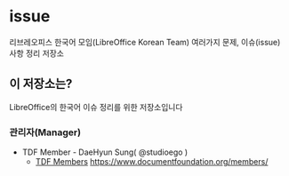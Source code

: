 # issue
리브레오피스 한국어 모임(LibreOffice Korean Team) 여러가지 문제, 이슈(issue) 사항 정리 저장소 

## 이 저장소는?
LibreOffice의 한국어 이슈 정리를 위한 저장소입니다

### 관리자(Manager)

* TDF Member - DaeHyun Sung( @studioego ) 
  * [TDF Members](https://www.documentfoundation.org/members/) https://www.documentfoundation.org/members/

